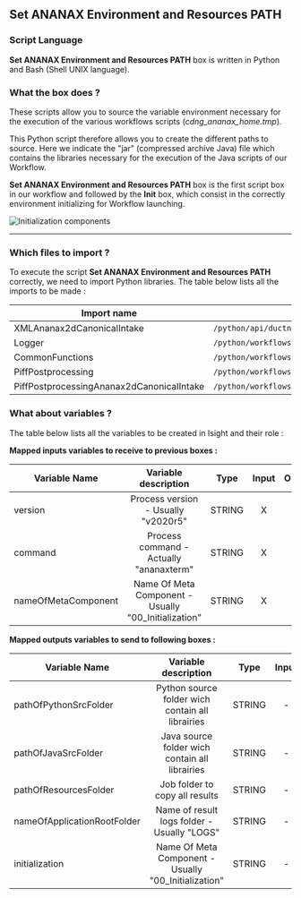 ## Set ANANAX Environment and Resources PATH
### Script Language

__Set ANANAX Environment and Resources PATH__ box is written in Python and Bash (Shell UNIX language).
### What the box does ?

These scripts allow you to source the variable environment necessary for the execution of the various workflows scripts (*cdng_ananax_home.tmp*).

This Python script therefore allows you to create the different paths to source. Here we indicate the "jar" (compressed archive Java) file which contains the libraries necessary for the execution of the Java scripts of our Workflow.

__Set ANANAX Environment and Resources PATH__ box is the first script box in our workflow and followed by the __Init__ box, which consist in the correctly environment initializing for Workflow launching.

![Initialization components](https://user-images.githubusercontent.com/45098441/72733839-f46be180-3b98-11ea-9394-2d7339747a44.jpeg)

----------------------------


### Which files to import ?

To execute the script __Set ANANAX Environment and Resources PATH__ correctly, we need to import Python libraries.
The table below lists all the imports to be made :

| Import name | Import location |
| ------ | ------ |
| XMLAnanax2dCanonicalIntake | `/python/api/ductnoise/fannoise/ananax/ananax2d_canonical_intake` |
| Logger | `/python/workflows/common` |
| CommonFunctions | `/python/workflows/common` |
| PiffPostprocessing | `/python/workflows/ductnoise/common/postprocessing` |
| PiffPostprocessingAnanax2dCanonicalIntake | `/python/workflows/ductnoise/fannoise/ananax/ananax2d_canonical_intake` |

### What about variables ?

The table below lists all the variables to be created in Isight and their role :

__Mapped inputs variables to receive to previous boxes :__ 

| Variable Name | Variable description | Type | Input | Output |
| ------ | :------------: | :------: | :------: |  :------: |
| version | Process version - Usually "v2020r5" | STRING | X | - |
| command | Process command - Actually "ananaxterm" | STRING | X | - |
| nameOfMetaComponent | Name Of Meta Component - Usually "00_Initialization" | STRING | X | - |


__Mapped outputs variables to send to following boxes :__

| Variable Name | Variable description | Type | Input | Output |
| ------ | :------------: | :------: | :------: |  :------: |
| pathOfPythonSrcFolder | Python source folder wich contain all librairies | STRING | - | X |
| pathOfJavaSrcFolder | Java source folder wich contain all librairies | STRING | - | X |
| pathOfResourcesFolder | Job folder to copy all results | STRING | - | X |
| nameOfApplicationRootFolder | Name of result logs folder - Usually "LOGS" | STRING | - | X |
| initialization | Name Of Meta Component - Usually "00_Initialization" | STRING | - | X |
